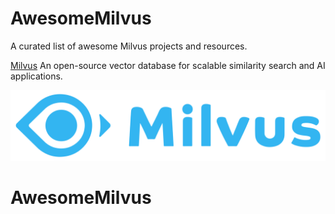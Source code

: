 # AwesomeMilvus

A curated list of awesome Milvus projects and resources.

[Milvus](https://github.com/milvus-io/milvus) An open-source vector database for scalable similarity search and AI applications.


<img src="https://github.com/milvus-io/artwork/blob/master/horizontal/color/milvus-horizontal-color.png" alt="milvus-logo"/>

# AwesomeMilvus
